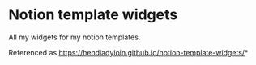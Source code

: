 # Notion template widgets

All my widgets for my notion templates.

Referenced as https://hendiadyioin.github.io/notion-template-widgets/*
